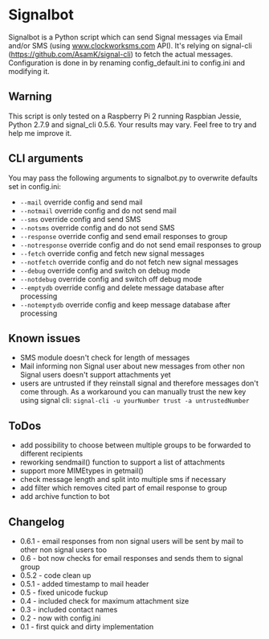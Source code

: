 # Signalbot

Signalbot is a Python script which can send Signal messages via Email and/or SMS (using www.clockworksms.com API). It's relying on signal-cli (https://github.com/AsamK/signal-cli) to fetch the actual messages. Configuration is done in by renaming config_default.ini to config.ini and modifying it.

## Warning

This script is only tested on a Raspberry Pi 2 running Raspbian Jessie, Python 2.7.9 and signal_cli 0.5.6. Your results may vary. Feel free to try and help me improve it.

## CLI arguments

You may pass the following arguments to signalbot.py to overwrite defaults set in config.ini:

- `--mail` override config and send mail
- `--notmail` override config and do not send mail
- `--sms` override config and send SMS
- `--notsms` override config and do not send SMS
- `--response` override config and send email responses to group
- `--notresponse` override config and do not send email responses to group
- `--fetch` override config and fetch new signal messages
- `--notfetch` override config and do not fetch new signal messages
- `--debug` override config and switch on debug mode
- `--notdebug` override config and switch off debug mode
- `--emptydb` override config and delete message database after processing
- `--notemptydb` override config and keep message database after processing

## Known issues

- SMS module doesn't check for length of messages
- Mail informing non Signal user about new messages from other non Signal users doesn't support attachments yet
- users are untrusted if they reinstall signal and therefore messages don't come through. As a workaround you can manually trust the new key using signal cli: `signal-cli -u yourNumber trust -a untrustedNumber`

## ToDos

- add possibility to choose between multiple groups to be forwarded to different recipients
- reworking sendmail() function to support a list of attachments
- support more MIMEtypes in getmail()
- check message length and split into multiple sms if necessary
- add filter which removes cited part of email response to group
- add archive function to bot

## Changelog

- 0.6.1 - email responses from non signal users will be sent by mail to other non signal users too
- 0.6   - bot now checks for email responses and sends them to signal group
- 0.5.2 - code clean up
- 0.5.1 - added timestamp to mail header
- 0.5   - fixed unicode fuckup
- 0.4   - included check for maximum attachment size
- 0.3   - included contact names
- 0.2   - now with config.ini
- 0.1   - first quick and dirty implementation
